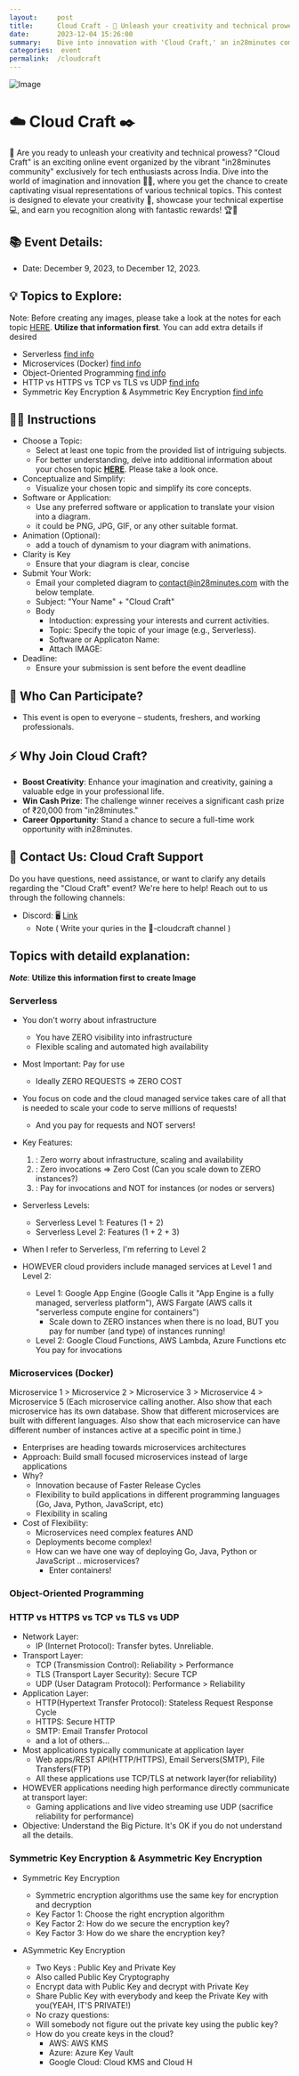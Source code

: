 ```yaml
---
layout:     post
title:      Cloud Craft - 💪 Unleash your creativity and technical prowess ⚡
date:       2023-12-04 15:26:00
summary:    Dive into innovation with 'Cloud Craft,' an in28minutes community event for Indian tech enthusiasts! 🚀✨ Elevate your creativity, showcase expertise, and win fantastic rewards! 💻🏆
categories:  event
permalink:  /cloudcraft
---
```


![Image](/images/cloudcraft/title_image_three.png "Cloud Craft")

# ☁️ Cloud Craft ✒️
🚀 Are you ready to unleash your creativity and technical prowess? "Cloud Craft" is an exciting online event organized by the vibrant "in28minutes community" exclusively for tech enthusiasts across India. Dive into the world of imagination and innovation 🌈✨, where you get the chance to create captivating visual representations of various technical topics. This contest is designed to elevate your creativity 🎨, showcase your technical expertise 💻, and earn you recognition along with fantastic rewards! 🏆🎉

## 📚 Event Details:
- Date: December 9, 2023, to December 12, 2023.

## 💡 Topics to Explore:

Note: Before creating any images, please take a look at the notes for each topic [HERE](#info). **Utilize that information first**. You can add extra details if desired

- Serverless [find info](#serverless)
- Microservices (Docker) [find info](#microservice)
- Object-Oriented Programming [find info](#oops)
- HTTP vs HTTPS vs TCP vs TLS vs UDP [find info](#networking)
- Symmetric Key Encryption & Asymmetric Key Encryption [find info](#security)

## 🧑‍🏫 Instructions
- Choose a Topic:
    - Select at least one topic from the provided list of intriguing subjects.
    - For better understanding, delve into additional information about your chosen topic **[HERE](https://example.com)**. Please take a look once.
- Conceptualize and Simplify:
    - Visualize your chosen topic and simplify its core concepts.
- Software or Application:
    - Use any preferred software or application to translate your vision into a diagram.
    - it could be PNG, JPG, GIF, or any other suitable format.
- Animation (Optional):
    - add a touch of dynamism to your diagram with animations.
- Clarity is Key
    - Ensure that your diagram is clear, concise
- Submit Your Work:
    - Email your completed diagram to contact@in28minutes.com with the below template.
    - Subject: "Your Name" + "Cloud Craft"
    - Body
        - Intoduction:  expressing your interests and current activities.
        - Topic:  Specify the topic of your image (e.g., Serverless).
        - Software or Applicaton Name:
        - Attach IMAGE:
- Deadline:
    - Ensure your submission is sent before the event deadline


## 🤔 Who Can Participate?
- This event is open to everyone – students, freshers, and working professionals.

## ⚡ Why Join Cloud Craft?
- **Boost Creativity**: Enhance your imagination and creativity, gaining a valuable edge in your professional life.
- **Win Cash Prize**: The challenge winner receives a significant cash prize of ₹20,000 from "in28minutes."
- **Career Opportunity**: Stand a chance to secure a full-time work opportunity with in28minutes.


## 🤙 Contact Us: Cloud Craft Support

Do you have questions, need assistance, or want to clarify any details regarding the "Cloud Craft" event? We're here to help! Reach out to us through the following channels:

- Discord: 🖥️ [Link](https://discord.gg/FGq6FTyS5N)
    - Note ( Write your quries in the 🚁-cloudcraft channel )



## <a id="info"></a> Topics with detaild explanation:
***Note***: **Utilize this information first to create Image**

### <a id="serverless"></a> Serverless
- You don't worry about infrastructure
    - You have ZERO visibility into infrastructure
    - Flexible scaling and automated high availability
- Most Important: Pay for use
    - Ideally ZERO REQUESTS => ZERO COST
- You focus on code and the cloud managed service takes care of all that is needed to scale your code to serve millions of requests!
    - And you pay for requests and NOT servers!
- Key Features:
    1) : Zero worry about infrastructure, scaling and availability
    2) : Zero invocations => Zero Cost (Can you scale down to ZERO instances?)
    3) : Pay for invocations and NOT for instances (or nodes or servers)

- Serverless Levels:
    - Serverless Level 1: Features (1 + 2)
    - Serverless Level 2: Features (1 + 2 + 3)
- When I refer to Serverless, I'm referring to Level 2
- HOWEVER cloud providers include managed services at Level 1 and Level 2:
    - Level 1: Google App Engine (Google Calls it "App Engine is a fully managed, serverless platform"), AWS Fargate (AWS calls it "serverless compute engine for containers")
        - Scale down to ZERO instances when there is no load, BUT you pay for number (and type) of instances running!
    - Level 2: Google Cloud Functions, AWS Lambda, Azure Functions etc
You pay for invocations

### <a id="microservice"></a> Microservices (Docker)
Microservice 1 > Microservice 2 > Microservice 3 > Microservice 4 > Microservice 5 (Each microservice calling another. Also show that each microservice has its own database. Show that different microservices are built with different languages. Also show that each microservice can have different number of instances active at a specific point in time.)

- Enterprises are heading towards microservices architectures
- Approach: Build small focused microservices instead of large applications
- Why?
    - Innovation because of Faster Release Cycles
    - Flexibility to build applications in different programming languages (Go, Java, Python, JavaScript, etc)
    - Flexibility in scaling
- Cost of Flexibility:
    - Microservices need complex features AND
    - Deployments become complex!
    - How can we have one way of deploying Go, Java, Python or JavaScript .. microservices?
        - Enter containers!


### <a id="oops"></a> Object-Oriented Programming

### <a id="networking"></a> HTTP vs HTTPS vs TCP vs TLS vs UDP
- Network Layer:
    - IP (Internet Protocol): Transfer bytes. Unreliable.
- Transport Layer:
    - TCP (Transmission Control): Reliability > Performance
    - TLS (Transport Layer Security): Secure TCP
    - UDP (User Datagram Protocol): Performance > Reliability
- Application Layer:
    - HTTP(Hypertext Transfer Protocol): Stateless Request Response Cycle
    - HTTPS: Secure HTTP
    - SMTP: Email Transfer Protocol
    - and a lot of others...
- Most applications typically communicate at application layer
    - Web apps/REST API(HTTP/HTTPS), Email Servers(SMTP), File Transfers(FTP)
    - All these applications use TCP/TLS at network layer(for reliability)
- HOWEVER applications needing high performance directly communicate at transport layer:
    - Gaming applications and live video streaming use UDP (sacrifice reliability for performance)
- Objective: Understand the Big Picture. It's OK if you do not understand all the details.



### <a id="security"></a> Symmetric Key Encryption & Asymmetric Key Encryption
- Symmetric Key Encryption
    - Symmetric encryption algorithms use the same key for encryption and decryption
    - Key Factor 1: Choose the right encryption algorithm
    - Key Factor 2: How do we secure the encryption key?
    - Key Factor 3: How do we share the encryption key?

- ASymmetric Key Encryption
    - Two Keys : Public Key and Private Key
    - Also called Public Key Cryptography
    - Encrypt data with Public Key and decrypt with Private Key
    - Share Public Key with everybody and keep the Private Key with you(YEAH, IT'S PRIVATE!)
    - No crazy questions:
    - Will somebody not figure out the private key using the public key?
    - How do you create keys in the cloud?
        - AWS: AWS KMS
        - Azure: Azure Key Vault
        - Google Cloud: Cloud KMS and Cloud H
